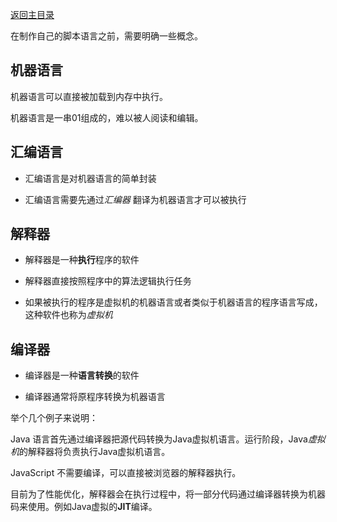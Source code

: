 [返回主目录](../README.md)

在制作自己的脚本语言之前，需要明确一些概念。

## 机器语言

机器语言可以直接被加载到内存中执行。

机器语言是一串01组成的，难以被人阅读和编辑。

## 汇编语言

- 汇编语言是对机器语言的简单封装

- 汇编语言需要先通过*汇编器* 翻译为机器语言才可以被执行

## 解释器

- 解释器是一种**执行**程序的软件

- 解释器直接按照程序中的算法逻辑执行任务

- 如果被执行的程序是虚拟机的机器语言或者类似于机器语言的程序语言写成，这种软件也称为*虚拟机*

## 编译器

- 编译器是一种**语言转换**的软件

- 编译器通常将原程序转换为机器语言

举个几个例子来说明：

Java 语言首先通过编译器把源代码转换为Java虚拟机语言。运行阶段，Java*虚拟机*的解释器将负责执行Java虚拟机语言。

JavaScript 不需要编译，可以直接被浏览器的解释器执行。

目前为了性能优化，解释器会在执行过程中，将一部分代码通过编译器转换为机器码来使用。例如Java虚拟的**JIT**编译。

